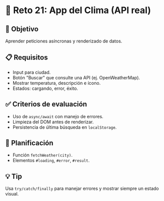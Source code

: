 # 🧩 Reto 21: App del Clima (API real)

## 🎯 Objetivo
Aprender peticiones asíncronas y renderizado de datos.

## 📋 Requisitos
- Input para ciudad.
- Botón "Buscar" que consulte una API (ej. OpenWeatherMap).
- Mostrar temperatura, descripción e ícono.
- Estados: cargando, error, éxito.

## ✅ Criterios de evaluación
- Uso de `async/await` con manejo de errores.
- Limpieza del DOM antes de renderizar.
- Persistencia de última búsqueda en `localStorage`.

## 🧠 Planificación
- Función `fetchWeather(city)`.
- Elementos `#loading`, `#error`, `#result`.

## 💡 Tip
Usa `try/catch/finally` para manejar errores y mostrar siempre un estado visual.
